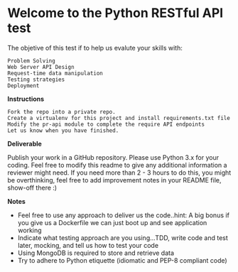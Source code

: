 Welcome to the Python RESTful API test
======================================


The objetive of this test if to help us evalute your skills with:

    Problem Solving
    Web Server API Design
    Request-time data manipulation
    Testing strategies
    Deployment

**Instructions**

    Fork the repo into a private repo.
    Create a virtualenv for this project and install requirements.txt file
    Modify the pr-api module to complete the require API endpoints
    Let us know when you have finished.

**Deliverable**

Publish your work in a GitHub repository. Please use Python 3.x for your coding. Feel free to modify this readme to give any additional information a reviewer might need.
If you need more than 2 - 3 hours to do this, you might be overthinking, feel free to add improvement notes in your README file, show-off there :)


**Notes**

* Feel free to use any approach to deliver us the code..hint: A big bonus if you give us a Dockerfile we can just boot up and see application working
* Indicate what testing approach are you using...TDD, write code and test later, mocking, and tell us how to test your code
* Using MongoDB is required to store and retrieve data
* Try to adhere to Python etiquette (idiomatic and PEP-8 compliant code)
